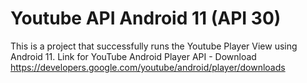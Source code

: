 # Youtube API Android 11 (API 30)

This is a project that successfully runs the Youtube Player View using Android 11.
Link for YouTube Android Player API - Download
https://developers.google.com/youtube/android/player/downloads